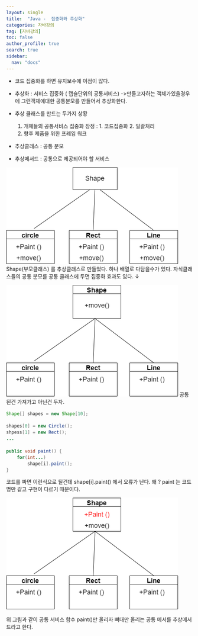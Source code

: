 ```yaml
---
layout: single
title:  "Java -  집중화와 추상화"
categories: 자바강의
tag: [자바강의]
toc: false
author_profile: true
search: true
sidebar:
  nav: "docs"
---
```



- 코드 집중화를 하면 유지보수에 이점이 많다.
- 추상화 : 서비스 집중화 ( 캡슐단위의 공통서비스)
  ->만들고자하는 객체가있을경우에 그런객체에대한 공통분모를 만들어서 추상화한다.


- 추상 클래스를 만드는 두가지 상황
   1. 개체들의 공통서비스 집중화
     장정 : 1. 코드집중화 2. 일괄처리
    2. 향후 제품을 위한 프레임 워크

- 추상클래스 : 공통 분모
- 추상메서드 : 공통으로 제공되어야 할 서비스


![모양](/assets/images/모양.png)
Shape(부모클래스) 를 추상클래스로 만들었다.
하나 배열로 다담을수가 있다. 자식클래스들의 공통 분모를 공통 클래스에 두면 집중화 효과도 있다.
↓

![move](/assets/images/move.png)
공통된건 가져가고 아닌건 두자.
```java
Shape[] shapes = new Shape[10];

shapes[0] = new Circle();
shpess[1] = new Rect();
...

public void paint() {
    for(int...)
        shape[i].paint();
}
```
코드를 짜면 이런식으로 될건데 shape[i].paint() 에서 오류가 난다.
왜 ? paint 는 코드명만 같고 구현이 다르기 때문이다.

![페인트](/assets/images/페인트.png)

위 그림과 같이 공통 서비스 함수 paint()만 올리자 
뼈대만 올리는 공통 메서를 추상메서드라고 한다.

